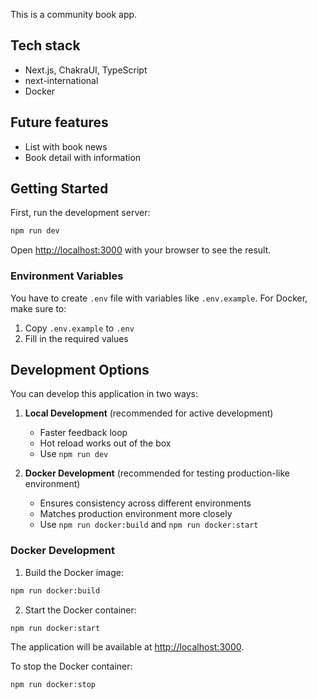 This is a community book app.

## Tech stack

- Next.js, ChakraUI, TypeScript
- next-international
- Docker

## Future features

- List with book news
- Book detail with information

## Getting Started

First, run the development server:

```bash
npm run dev
```

Open [http://localhost:3000](http://localhost:3000) with your browser to see the result.

### Environment Variables

You have to create `.env` file with variables like `.env.example`. For Docker, make sure to:

1. Copy `.env.example` to `.env`
2. Fill in the required values

## Development Options

You can develop this application in two ways:

1. **Local Development** (recommended for active development)

   - Faster feedback loop
   - Hot reload works out of the box
   - Use `npm run dev`

2. **Docker Development** (recommended for testing production-like environment)
   - Ensures consistency across different environments
   - Matches production environment more closely
   - Use `npm run docker:build` and `npm run docker:start`

### Docker Development

1. Build the Docker image:

```bash
npm run docker:build
```

2. Start the Docker container:

```bash
npm run docker:start
```

The application will be available at [http://localhost:3000](http://localhost:3000).

To stop the Docker container:

```bash
npm run docker:stop
```
